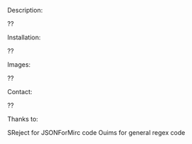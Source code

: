 Description:

??

Installation:

??

Images:

??

Contact:

??

Thanks to:

SReject for JSONForMirc code
Ouims for general regex code